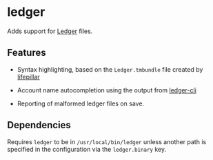 # ledger
Adds support for [Ledger](http://www.ledger-cli.org) files.

## Features
* Syntax highlighting, based on the `Ledger.tmbundle` file created by [lifepillar](https://github.com/lifepillar/Ledger.tmbundle)

* Account name autocompletion using the output from [ledger-cli](https://github.com/slashdotdash/node-ledger)

* Reporting of malformed ledger files on save.

## Dependencies
Requires `ledger` to be in `/usr/local/bin/ledger` unless another path is specified in the configuration via the `ledger.binary` key.
